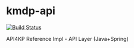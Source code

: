 # kmdp-api
[![Build Status](https://travis-ci.com/API4KBs/kmdp-api.svg?branch=master)](https://travis-ci.com/API4KBs/kmdp-api)

API4KP Reference Impl - API Layer (Java+Spring)
